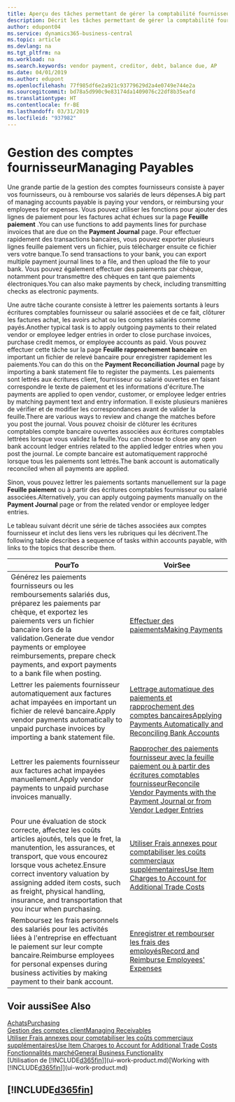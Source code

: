 ```yaml
---
title: Aperçu des tâches permettant de gérer la comptabilité fournisseur| Microsoft Docs
description: Décrit les tâches permettant de gérer la comptabilité fournisseur, par exemple, le paiement des créditeurs ou le lettrage de paiements sortants dans la comptabilité pour clôturer des factures ou des avoirs.
author: edupont04
ms.service: dynamics365-business-central
ms.topic: article
ms.devlang: na
ms.tgt_pltfrm: na
ms.workload: na
ms.search.keywords: vendor payment, creditor, debt, balance due, AP
ms.date: 04/01/2019
ms.author: edupont
ms.openlocfilehash: 77f985df6e2a921c93779629d2a4e0749e744e2a
ms.sourcegitcommit: bd78a5d990c9e83174da1409076c22df8b35eafd
ms.translationtype: HT
ms.contentlocale: fr-BE
ms.lasthandoff: 03/31/2019
ms.locfileid: "937982"
---
```

# <a name="managing-payables"></a><span data-ttu-id="d16dd-103">Gestion des comptes fournisseur</span><span class="sxs-lookup"><span data-stu-id="d16dd-103">Managing Payables</span></span>

<span data-ttu-id="d16dd-104">Une grande partie de la gestion des comptes fournisseurs consiste à payer vos fournisseurs, ou à rembourse vos salariés de leurs dépenses.</span><span class="sxs-lookup"><span data-stu-id="d16dd-104">A big part of managing accounts payable is paying your vendors, or reimbursing your employees for expenses.</span></span> <span data-ttu-id="d16dd-105">Vous pouvez utiliser les fonctions pour ajouter des lignes de paiement pour les factures achat échues sur la page **Feuille paiement** .</span><span class="sxs-lookup"><span data-stu-id="d16dd-105">You can use functions to add payments lines for purchase invoices that are due on the **Payment Journal** page.</span></span> <span data-ttu-id="d16dd-106">Pour effectuer rapidement des transactions bancaires, vous pouvez exporter plusieurs lignes feuille paiement vers un fichier, puis télécharger ensuite ce fichier vers votre banque.</span><span class="sxs-lookup"><span data-stu-id="d16dd-106">To send transactions to your bank, you can export multiple payment journal lines to a file, and then upload the file to your bank.</span></span> <span data-ttu-id="d16dd-107">Vous pouvez également effectuer des paiements par chèque, notamment pour transmettre des chèques en tant que paiements électroniques.</span><span class="sxs-lookup"><span data-stu-id="d16dd-107">You can also make payments by check, including transmitting checks as electronic payments.</span></span>

<span data-ttu-id="d16dd-108">Une autre tâche courante consiste à lettrer les paiements sortants à leurs écritures comptables fournisseur ou salarié associées et de ce fait, clôturer les factures achat, les avoirs achat ou les comptes salariés comme payés.</span><span class="sxs-lookup"><span data-stu-id="d16dd-108">Another typical task is to apply outgoing payments to their related vendor or employee ledger entries in order to close purchase invoices, purchase credit memos, or employee accounts as paid.</span></span> <span data-ttu-id="d16dd-109">Vous pouvez effectuer cette tâche sur la page **Feuille rapprochement bancaire** en important un fichier de relevé bancaire pour enregistrer rapidement les paiements.</span><span class="sxs-lookup"><span data-stu-id="d16dd-109">You can do this on the **Payment Reconciliation Journal** page by importing a bank statement file to register the payments.</span></span> <span data-ttu-id="d16dd-110">Les paiements sont lettrés aux écritures client, fournisseur ou salarié ouvertes en faisant correspondre le texte de paiement et les informations d'écriture.</span><span class="sxs-lookup"><span data-stu-id="d16dd-110">The payments are applied to open vendor, customer, or employee ledger entries by matching payment text and entry information.</span></span> <span data-ttu-id="d16dd-111">Il existe plusieurs manières de vérifier et de modifier les correspondances avant de valider la feuille.</span><span class="sxs-lookup"><span data-stu-id="d16dd-111">There are various ways to review and change the matches before you post the journal.</span></span> <span data-ttu-id="d16dd-112">Vous pouvez choisir de clôturer les écritures comptables compte bancaire ouvertes associées aux écritures comptables lettrées lorsque vous validez la feuille.</span><span class="sxs-lookup"><span data-stu-id="d16dd-112">You can choose to close any open bank account ledger entries related to the applied ledger entries when you post the journal.</span></span> <span data-ttu-id="d16dd-113">Le compte bancaire est automatiquement rapproché lorsque tous les paiements sont lettrés.</span><span class="sxs-lookup"><span data-stu-id="d16dd-113">The bank account is automatically reconciled when all payments are applied.</span></span>

<span data-ttu-id="d16dd-114">Sinon, vous pouvez lettrer les paiements sortants manuellement sur la page **Feuille paiement** ou à partir des écritures comptables fournisseur ou salarié associées.</span><span class="sxs-lookup"><span data-stu-id="d16dd-114">Alternatively, you can apply outgoing payments manually on the **Payment Journal** page or from the related vendor or employee ledger entries.</span></span>

<span data-ttu-id="d16dd-115">Le tableau suivant décrit une série de tâches associées aux comptes fournisseur et inclut des liens vers les rubriques qui les décrivent.</span><span class="sxs-lookup"><span data-stu-id="d16dd-115">The following table describes a sequence of tasks within accounts payable, with links to the topics that describe them.</span></span>

| <span data-ttu-id="d16dd-116">Pour</span><span class="sxs-lookup"><span data-stu-id="d16dd-116">To</span></span> | <span data-ttu-id="d16dd-117">Voir</span><span class="sxs-lookup"><span data-stu-id="d16dd-117">See</span></span> |
| --- | --- |
| <span data-ttu-id="d16dd-118">Générez les paiements fournisseurs ou les remboursements salariés dus, préparez les paiements par chèque, et exportez les paiements vers un fichier bancaire lors de la validation.</span><span class="sxs-lookup"><span data-stu-id="d16dd-118">Generate due vendor payments or employee reimbursements, prepare check payments, and export payments to a bank file when posting.</span></span> |[<span data-ttu-id="d16dd-119">Effectuer des paiements</span><span class="sxs-lookup"><span data-stu-id="d16dd-119">Making Payments</span></span>](payables-make-payments.md) |
| <span data-ttu-id="d16dd-120">Lettrer les paiements fournisseur automatiquement aux factures achat impayées en important un fichier de relevé bancaire.</span><span class="sxs-lookup"><span data-stu-id="d16dd-120">Apply vendor payments automatically to unpaid purchase invoices by importing a bank statement file.</span></span> |[<span data-ttu-id="d16dd-121">Lettrage automatique des paiements et rapprochement des comptes bancaires</span><span class="sxs-lookup"><span data-stu-id="d16dd-121">Applying Payments Automatically and Reconciling Bank Accounts</span></span>](receivables-apply-payments-auto-reconcile-bank-accounts.md) |
| <span data-ttu-id="d16dd-122">Lettrer les paiements fournisseur aux factures achat impayées manuellement.</span><span class="sxs-lookup"><span data-stu-id="d16dd-122">Apply vendor payments to unpaid purchase invoices manually.</span></span> |[<span data-ttu-id="d16dd-123">Rapprocher des paiements fournisseur avec la feuille paiement ou à partir des écritures comptables fournisseur</span><span class="sxs-lookup"><span data-stu-id="d16dd-123">Reconcile Vendor Payments with the Payment Journal or from Vendor Ledger Entries</span></span>](payables-how-apply-purchase-transactions-manually.md) |
|<span data-ttu-id="d16dd-124">Pour une évaluation de stock correcte, affectez les coûts articles ajoutés, tels que le fret, la manutention, les assurances, et transport, que vous encourez lorsque vous achetez.</span><span class="sxs-lookup"><span data-stu-id="d16dd-124">Ensure correct inventory valuation by assigning added item costs, such as freight, physical handling, insurance, and transportation that you incur when purchasing.</span></span>|[<span data-ttu-id="d16dd-125">Utiliser Frais annexes pour comptabiliser les coûts commerciaux supplémentaires</span><span class="sxs-lookup"><span data-stu-id="d16dd-125">Use Item Charges to Account for Additional Trade Costs</span></span>](payables-how-assign-item-charges.md)|
|<span data-ttu-id="d16dd-126">Remboursez les frais personnels des salariés pour les activités liées à l'entreprise en effectuant le paiement sur leur compte bancaire.</span><span class="sxs-lookup"><span data-stu-id="d16dd-126">Reimburse employees for personal expenses during business activities by making payment to their bank account.</span></span>|[<span data-ttu-id="d16dd-127">Enregistrer et rembourser les frais des employés</span><span class="sxs-lookup"><span data-stu-id="d16dd-127">Record and Reimburse Employees' Expenses</span></span>](finance-how-record-reimburse-employee-expenses.md)|

## <a name="see-also"></a><span data-ttu-id="d16dd-128">Voir aussi</span><span class="sxs-lookup"><span data-stu-id="d16dd-128">See Also</span></span>
[<span data-ttu-id="d16dd-129">Achats</span><span class="sxs-lookup"><span data-stu-id="d16dd-129">Purchasing</span></span>](purchasing-manage-purchasing.md)  
[<span data-ttu-id="d16dd-130">Gestion des comptes client</span><span class="sxs-lookup"><span data-stu-id="d16dd-130">Managing Receivables</span></span>](receivables-manage-receivables.md)  
[<span data-ttu-id="d16dd-131">Utiliser Frais annexes pour comptabiliser les coûts commerciaux supplémentaires</span><span class="sxs-lookup"><span data-stu-id="d16dd-131">Use Item Charges to Account for Additional Trade Costs</span></span>](payables-how-assign-item-charges.md)  
[<span data-ttu-id="d16dd-132">Fonctionnalités marché</span><span class="sxs-lookup"><span data-stu-id="d16dd-132">General Business Functionality</span></span>](ui-across-business-areas.md)  
<span data-ttu-id="d16dd-133">[Utilisation de [!INCLUDE[d365fin](includes/d365fin_md.md)]](ui-work-product.md)</span><span class="sxs-lookup"><span data-stu-id="d16dd-133">[Working with [!INCLUDE[d365fin](includes/d365fin_md.md)]](ui-work-product.md)</span></span>

## [!INCLUDE[d365fin](includes/free_trial_md.md)]  
